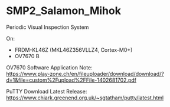 # SMP2_Salamon_Mihok
Periodic Visual Inspection System

On: <br>
 - FRDM-KL46Z (MKL46Z356VLLZ4, Cortex-M0+) <br>
 - OV7670 B <br>

OV7670 Software Application Note: <br>
https://www.play-zone.ch/en/fileuploader/download/download/?d=1&file=custom%2Fupload%2FFile-1402681702.pdf

PuTTY Download Latest Release: <br>
https://www.chiark.greenend.org.uk/~sgtatham/putty/latest.html
